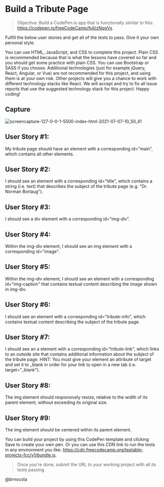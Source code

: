 # Build a Tribute Page
>Objective: Build a CodePen.io app that is functionally similar to this: https://codepen.io/freeCodeCamp/full/zNqgVx.

Fulfill the below user stories and get all of the tests to pass. Give it your own personal style.

You can use HTML, JavaScript, and CSS to complete this project. Plain CSS is recommended because that is what the lessons have covered so far and you should get some practice with plain CSS. You can use Bootstrap or SASS if you choose. Additional technologies (just for example jQuery, React, Angular, or Vue) are not recommended for this project, and using them is at your own risk. Other projects will give you a chance to work with different technology stacks like React. We will accept and try to fix all issue reports that use the suggested technology stack for this project. Happy coding!

## Capture
![screencapture-127-0-0-1-5500-index-html-2021-07-07-10_50_41](https://user-images.githubusercontent.com/86135622/124771064-39144580-df11-11eb-82f9-28e632bfb04c.png)

## User Story #1: 
My tribute page should have an element with a corresponding id="main", which contains all other elements.

## User Story #2: 
I should see an element with a corresponding id="title", which contains a string (i.e. text) that describes the subject of the tribute page (e.g. "Dr. Norman Borlaug").

## User Story #3: 
I should see a div element with a corresponding id="img-div".

## User Story #4: 
Within the img-div element, I should see an img element with a corresponding id="image".

## User Story #5: 
Within the img-div element, I should see an element with a corresponding id="img-caption" that contains textual content describing the image shown in img-div.

## User Story #6: 
I should see an element with a corresponding id="tribute-info", which contains textual content describing the subject of the tribute page.

## User Story #7: 
I should see an a element with a corresponding id="tribute-link", which links to an outside site that contains additional information about the subject of the tribute page. HINT: You must give your element an attribute of target and set it to _blank in order for your link to open in a new tab (i.e. target="_blank").

## User Story #8: 
The img element should responsively resize, relative to the width of its parent element, without exceeding its original size.

## User Story #9: 
The img element should be centered within its parent element.

You can build your project by using this CodePen template and clicking Save to create your own pen. Or you can use this CDN link to run the tests in any environment you like: https://cdn.freecodecamp.org/testable-projects-fcc/v1/bundle.js.

>Once you're done, submit the URL to your working project with all its tests passing.

@brnocsta
